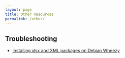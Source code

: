 ```yaml
---
layout: page
title: Other Resources
permalink: /other/
---
```


## Troubleshooting

- [Installing xlsx and XML packages on Debian Wheezy](http://allanino.me/blog/programming/installing-some-r-packages/)